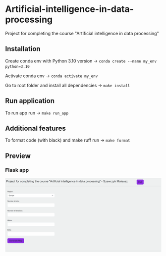 # Artificial-intelligence-in-data-processing

Project for completing the course "Artificial intelligence in data processing"

## Installation

Create conda env with Python 3.10 version -> `conda create --name my_env python=3.10`

Activate conda env -> `conda activate my_env`

Go to root folder and install all dependencies -> `make install`

## Run application

To run app run -> `make run_app`

## Additional features

To format code (with black) and make ruff run -> `make format`

## Preview 

### Flask app

![flask](static/app_preview.gif)
